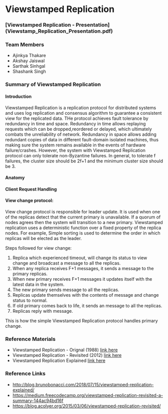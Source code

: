 # Viewstamped Replication

### [Viewstamped Replication - Presentation] (Viewstamp_Replication_Presentation.pdf)

### Team Members

- Ajinkya Thakare
- Akshay Jaiswal
- Sarthak Sinhgal
- Shashank Singh

### Summary of Viewstamped Replication

#### Introduction

Viewstamped Replication is a replication protocol for distributed systems and uses log replication and consensus algorithm to guarantee a consistent view for the replicated data. THe protocol achieves fault tolerance by redundancy in time and space. Redundancy in time allows replaying requests which can be dropped,reordered or delayed, which ultimately combats the unreliability of network. Redundancy in space allows adding redundant copies of data in different fault-domain isolated machines, thus making sure the system remains available in the events of hardware failure/crashes. However, the system with Viewstamped Replication protocol can only tolerate non-Byzantine failures. In general, to tolerate f failures, the cluster size should be 2f+1 and the minimum cluster size should be 3.

#### Anatomy



#### Client Request Handling



#### View change protocol:

View change protocol is responsible for leader update. It is used when one of the replicas detect that the current primary is unavailable. If a quorum of nodes agrees then the system will transition to a new primary. Viewstamped replication uses a deterministic function over a fixed property of the replica nodes. For example, Simple sorting is used to determine the order in which replicas will be elected as the leader.

Steps followed for view change:
1. Replica which experienced timeout, will change its status to view change and broadcast a <start-view-change> message to all the replicas.
2. When any replica receives F+1 <star-view-change> messages, it sends a <do-view-change> message to the primary replicas.
3. When new primary receives F+1 <do-view-change>  messages it updates itself with the latest data in the system.
4. The new primary sends <start-view> message to all the replicas.
5. Replicas update themselves with the contents of <start-view> message and change status to normal.
6. If old primary comes back to life, it sends an <get-state> message to all the replicas.
7. Replicas reply with <new-state> message.

This is how the simple Viewstamped Replication protocol handles primary change.

### Reference Materials

- Viewstamped Replication - Orignal (1988) [link here](./Reference_Material/viewstamped-replication.pdf)
- Viewstamped Replication - Revisited (2012) [link here](./Reference_Material/viewstamped-replication-revisited.pdf)
- Viewstamped Replication Explained [link here](./Reference_Material/viewstamped-replication-explained.pdf)

### Reference Links

- http://blog.brunobonacci.com/2018/07/15/viewstamped-replication-explained/
- https://medium.freecodecamp.org/viewstamped-replication-revisited-a-summary-144ac94bd16f
- https://blog.acolyer.org/2015/03/06/viewstamped-replication-revisited/
